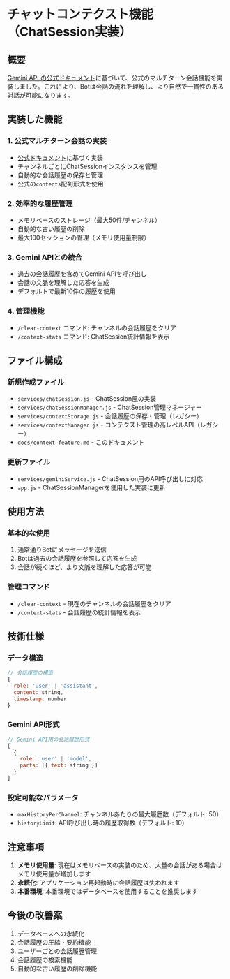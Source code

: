 # チャットコンテクスト機能（ChatSession実装）

## 概要
[Gemini API の公式ドキュメント](https://ai.google.dev/gemini-api/docs/text-generation?hl=ja#multi-turn-conversations)に基づいて、公式のマルチターン会話機能を実装しました。これにより、Botは会話の流れを理解し、より自然で一貫性のある対話が可能になります。

## 実装した機能

### 1. 公式マルチターン会話の実装
- [公式ドキュメント](https://ai.google.dev/gemini-api/docs/text-generation?hl=ja#multi-turn-conversations)に基づく実装
- チャンネルごとにChatSessionインスタンスを管理
- 自動的な会話履歴の保存と管理
- 公式の`contents`配列形式を使用

### 2. 効率的な履歴管理
- メモリベースのストレージ（最大50件/チャンネル）
- 自動的な古い履歴の削除
- 最大100セッションの管理（メモリ使用量制限）

### 3. Gemini APIとの統合
- 過去の会話履歴を含めてGemini APIを呼び出し
- 会話の文脈を理解した応答を生成
- デフォルトで最新10件の履歴を使用

### 4. 管理機能
- `/clear-context` コマンド: チャンネルの会話履歴をクリア
- `/context-stats` コマンド: ChatSession統計情報を表示

## ファイル構成

### 新規作成ファイル
- `services/chatSession.js` - ChatSession風の実装
- `services/chatSessionManager.js` - ChatSession管理マネージャー
- `services/contextStorage.js` - 会話履歴の保存・管理（レガシー）
- `services/contextManager.js` - コンテクスト管理の高レベルAPI（レガシー）
- `docs/context-feature.md` - このドキュメント

### 更新ファイル
- `services/geminiService.js` - ChatSession用のAPI呼び出しに対応
- `app.js` - ChatSessionManagerを使用した実装に更新

## 使用方法

### 基本的な使用
1. 通常通りBotにメッセージを送信
2. Botは過去の会話履歴を参照して応答を生成
3. 会話が続くほど、より文脈を理解した応答が可能

### 管理コマンド
- `/clear-context` - 現在のチャンネルの会話履歴をクリア
- `/context-stats` - 会話履歴の統計情報を表示

## 技術仕様

### データ構造
```javascript
// 会話履歴の構造
{
  role: 'user' | 'assistant',
  content: string,
  timestamp: number
}
```

### Gemini API形式
```javascript
// Gemini API用の会話履歴形式
[
  {
    role: 'user' | 'model',
    parts: [{ text: string }]
  }
]
```

### 設定可能なパラメータ
- `maxHistoryPerChannel`: チャンネルあたりの最大履歴数（デフォルト: 50）
- `historyLimit`: API呼び出し時の履歴取得数（デフォルト: 10）

## 注意事項

1. **メモリ使用量**: 現在はメモリベースの実装のため、大量の会話がある場合はメモリ使用量が増加します
2. **永続化**: アプリケーション再起動時に会話履歴は失われます
3. **本番環境**: 本番環境ではデータベースを使用することを推奨します

## 今後の改善案

1. データベースへの永続化
2. 会話履歴の圧縮・要約機能
3. ユーザーごとの会話履歴管理
4. 会話履歴の検索機能
5. 自動的な古い履歴の削除機能
